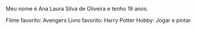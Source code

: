 Meu nome é Ana Laura Silva de Oliveira e tenho 19 anos.

Filme favorito: Avengers
Livro favorito: Harry Potter
Hobby: Jogar e pintar